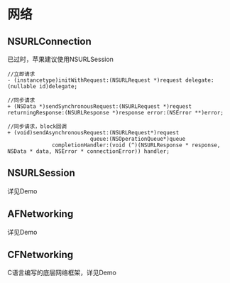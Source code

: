 # 网络



## NSURLConnection

已过时，苹果建议使用NSURLSession

```objc
//立即请求
- (instancetype)initWithRequest:(NSURLRequest *)request delegate:(nullable id)delegate;

//同步请求
+ (NSData *)sendSynchronousRequest:(NSURLRequest *)request returningResponse:(NSURLResponse *)response error:(NSError **)error;

//同步请求，block回调
+ (void)sendAsynchronousRequest:(NSURLRequest*)request
                          queue:(NSOperationQueue*)queue
              completionHandler:(void (^)(NSURLResponse * response, NSData * data, NSError * connectionError)) handler;
```



## NSURLSession

详见Demo

## AFNetworking

详见Demo

## CFNetworking

C语言编写的底层网络框架，详见Demo